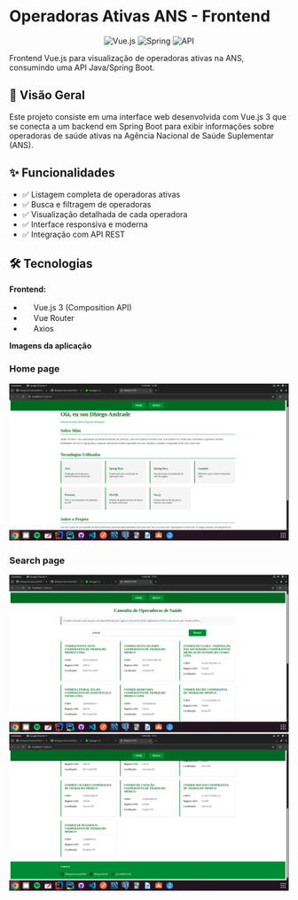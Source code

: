 # Operadoras Ativas ANS - Frontend

<p align="center">
  <img src="https://img.shields.io/badge/vuejs-%2335495e.svg?style=for-the-badge&logo=vuedotjs&logoColor=%234FC08D" alt="Vue.js">
  <img src="https://img.shields.io/badge/spring-%236DB33F.svg?style=for-the-badge&logo=spring&logoColor=white" alt="Spring">
  <img src="https://img.shields.io/badge/API-REST-brightgreen" alt="API">
</p>

Frontend Vue.js para visualização de operadoras ativas na ANS, consumindo uma API Java/Spring Boot.

## 📌 Visão Geral

Este projeto consiste em uma interface web desenvolvida com Vue.js 3 que se conecta a um backend em Spring Boot para exibir informações sobre operadoras de saúde ativas na Agência Nacional de Saúde Suplementar (ANS).

## ✨ Funcionalidades

- ✅ Listagem completa de operadoras ativas
- ✅ Busca e filtragem de operadoras
- ✅ Visualização detalhada de cada operadora
- ✅ Interface responsiva e moderna
- ✅ Integração com API REST

## 🛠 Tecnologias

**Frontend:**
- <img src="https://cdn.jsdelivr.net/gh/devicons/devicon/icons/vuejs/vuejs-original.svg" width="16" height="16"/> Vue.js 3 (Composition API)
- <img src="https://cdn.jsdelivr.net/gh/devicons/devicon/icons/vuejs/vuejs-original.svg" width="16" height="16"/> Vue Router
- <img src="https://axios-http.com/assets/logo.svg" width="16" height="16"/> Axios

**Imagens da aplicação**
### Home page
<img src="frontend/imgs/hom1.png" alt="imagem home">

### Search page
<img src="frontend/imgs/search1.png" alt="imagem da busca">
<img src="frontend/imgs/search2.png" alt="imagem da busca">
